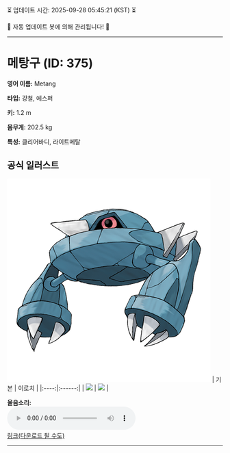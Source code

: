
⏳ 업데이트 시간: 2025-09-28 05:45:21 (KST) ⏳

🤖 자동 업데이트 봇에 의해 관리됩니다! 🤖

---

# 메탕구 (ID: 375)
**영어 이름:** Metang

**타입:** 강철, 에스퍼

**키:** 1.2 m

**몸무게:** 202.5 kg

**특성:** 클리어바디, 라이트메탈

## 공식 일러스트
![](https://raw.githubusercontent.com/PokeAPI/sprites/master/sprites/pokemon/other/official-artwork/375.png)
| 기본 | 이로치 |
|:----:|:------:|
| <img src="http://play.pokemonshowdown.com/sprites/ani/metang.gif" width="200"> | <img src="http://play.pokemonshowdown.com/sprites/ani-shiny/metang.gif" width="200"> |

**울음소리:**<br><audio controls src="https://raw.githubusercontent.com/PokeAPI/cries/main/cries/pokemon/latest/375.ogg"></audio><br> [링크(다운로드 될 수도)](https://raw.githubusercontent.com/PokeAPI/cries/main/cries/pokemon/latest/375.ogg)


---
